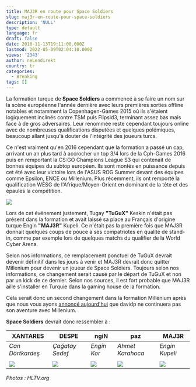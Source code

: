 ```yaml
---
title: MAJ3R en route pour Space Soldiers
slug: maj3r-en-route-pour-space-soldiers
description: 'NULL'
type: default
language: fr
draft: false
date: 2016-11-13T19:11:00.000Z
lastmod: 2022-05-09T02:04:10.000Z
views: '2343'
author: neLendirekt
country: tr
categories:
  - Breaking
tags: []
---
```

La formation turque de **Space Soldiers** a commencé à se faire un nom sur la scène européenne l'année dernière avec leurs premières sorties offline notables et notamment la Copenhagen-Games 2015 où ils s'étaient logiquement inclinés contre TSM puis Flipsid3, terminant assez bas mais face à de gros adversaires. Leur renommée reste cependant toujours online avec de nombreuses qualifications disputées et quelques polémiques, beaucoup allant jusqu'à douter de l'intégrité des joueurs turcs.

Ce n'est vraiment qu'en 2016 cependant que la formation a passé un cap, arrivant un an plus tard à accrocher un top 3/4 lors de la Cph-Games 2016 puis en remportant la CS:GO Champions League S3 qui contenait de bonnes équipes du subtop européen. Ils sont montés en puissance depuis cet été avec leur victoire lors de l'ASUS ROG Summer devant des équipes comme Epsilon, ENCE ou Millenium. Plus récemment, ils ont remporté la qualification WESG de l'Afrique/Moyen-Orient en dominant de la tête et des épaules la compétition.

![](/storage/images/5823338acd7ef_majajfojfajpg)

Lors de cet événement justement, Tugay **"TuGuX"** Keskin n'était pas présent dans la formation et avait laissé sa place au Français d'origine turque Engin **"MAJ3R"** Kupeli. Ce n'était pas la première fois que MAJ3R donnait quelques coups de pouce à ses compatriotes en qualité de stand-in, comme par exemple lors de quelques matchs du qualifier de la World Cyber Arena.

Selon nos informations, ce remplacement ponctuel de TuGuX devrait devenir définitif dans les jours à venir et MAJ3R devrait donc quitter Millenium pour devenir un joueur de Space Soldiers. Toujours selon nos informations, ce changement serait causé par le départ de TuGuX et non par un kick de ce dernier. Selon nos sources, il est fort probable que MAJ3R aille s'installer en Turquie dans la gaming house de la formation.

Cela serait donc un second changement dans la formation Millenium après que nous vous ayons [annoncé aujourd'hui](https:///fr/flash/davidp-ecarte-par-millenium/67) que davidp ne continuera pas son aventure avec Millenium.

**Space Soldiers** devrait donc ressembler à :

| **XANTARES**                                                 | **DESPE**                                                 | ngiN                                                     | **paz**                                                 | **MAJ3R**                                                 |
| ------------------------------------------------------------ | --------------------------------------------------------- | -------------------------------------------------------- | ------------------------------------------------------- | --------------------------------------------------------- |
| _Can Dörtkardeş_                                             | _Çağatay Sedef_                                           | _Engin Kor_                                              | _Ahmet Karahoca_                                        | _Engin Kupeli_                                            |
| |                                                            |                                                           |                                                          |                                                         |                                                           |
| ![](/storage/users/player_avatar/XANTARES_57ee1dc112a0e.png) | ![](/storage/users/player_avatar/DESPE_57ee1dce3bcfb.png) | ![](/storage/users/player_avatar/ngiN_57ee1ddd7e5d8.png) | ![](/storage/users/player_avatar/paz_57ee1df473591.png) | ![](/storage/users/player_avatar/MAJ3R_57ee1e05b9ea6.png) |

_Photos : HLTV.org_

